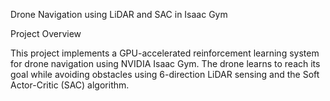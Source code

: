 Drone Navigation using LiDAR and SAC in Isaac Gym

Project Overview

This project implements a GPU-accelerated reinforcement learning system for drone navigation using NVIDIA Isaac Gym. The drone learns to reach its goal while avoiding obstacles using 6-direction LiDAR sensing and the Soft Actor-Critic (SAC) algorithm.
